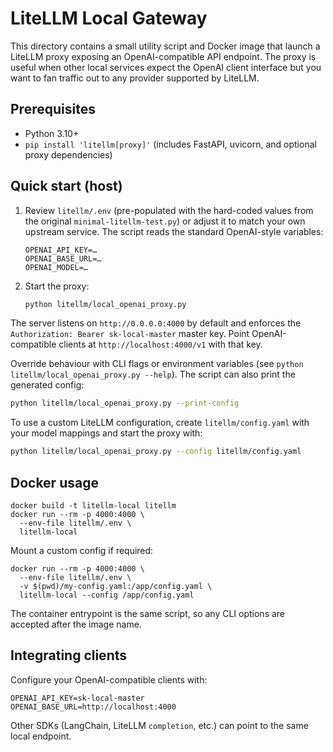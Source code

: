 # LiteLLM Local Gateway

This directory contains a small utility script and Docker image that launch a
LiteLLM proxy exposing an OpenAI-compatible API endpoint. The proxy is useful
when other local services expect the OpenAI client interface but you want to
fan traffic out to any provider supported by LiteLLM.

## Prerequisites

- Python 3.10+
- `pip install 'litellm[proxy]'` (includes FastAPI, uvicorn, and optional proxy dependencies)

## Quick start (host)

1. Review `litellm/.env` (pre-populated with the hard-coded values from the original `minimal-litellm-test.py`) or adjust it to match your own upstream service. The script reads the standard OpenAI-style variables:

   ```
   OPENAI_API_KEY=…
   OPENAI_BASE_URL=…
   OPENAI_MODEL=…
   ```

2. Start the proxy:

   ```bash
   python litellm/local_openai_proxy.py
   ```

The server listens on `http://0.0.0.0:4000` by default and enforces the
`Authorization: Bearer sk-local-master` master key. Point OpenAI-compatible
clients at `http://localhost:4000/v1` with that key.

Override behaviour with CLI flags or environment variables (see
`python litellm/local_openai_proxy.py --help`). The script can also print the
generated config:

```bash
python litellm/local_openai_proxy.py --print-config
```

To use a custom LiteLLM configuration, create `litellm/config.yaml` with your
model mappings and start the proxy with:

```bash
python litellm/local_openai_proxy.py --config litellm/config.yaml
```

## Docker usage

```
docker build -t litellm-local litellm
docker run --rm -p 4000:4000 \
  --env-file litellm/.env \
  litellm-local
```

Mount a custom config if required:

```
docker run --rm -p 4000:4000 \
  --env-file litellm/.env \
  -v $(pwd)/my-config.yaml:/app/config.yaml \
  litellm-local --config /app/config.yaml
```

The container entrypoint is the same script, so any CLI options are accepted
after the image name.

## Integrating clients

Configure your OpenAI-compatible clients with:

```
OPENAI_API_KEY=sk-local-master
OPENAI_BASE_URL=http://localhost:4000
```

Other SDKs (LangChain, LiteLLM `completion`, etc.) can point to the same local
endpoint.
